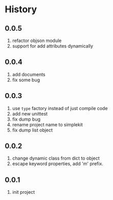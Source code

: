 History
======
0.0.5
--------------
1. refactor objson module
2. support for add attributes dynamically

0.0.4
--------------
1. add documents
2. fix some bug

0.0.3
--------------
1. use `type` factory instead of just compile code
2. add new unittest
3. fix dump bug
4. rename project name to simplekit
5. fix dump list object

0.0.2
--------------
1. change dynamic class from dict to object
2. escape keyword properties, add 'm' prefix.

0.0.1
--------------
1. init project